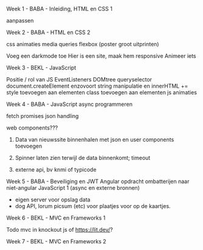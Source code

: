Week 1 - BABA - Inleiding, HTML en CSS 1

aanpassen


Week 2 - BABA - HTML en CSS 2

css animaties
media queries
flexbox (poster groot uitprinten)

Voeg een darkmode toe
Hier is een site, maak hem responsive
Animeer iets


Week 3 - BEKL - JavaScript

Positie / rol van JS
EventListeners
DOMtree
queryselector
document.createElement enzovoort
string manipulatie en innerHTML += 
style toevoegen aan elementen
class toevoegen aan elementen
js animaties


Week 4 - BABA - JavaScript async programmeren

fetch
promises
json handling

web components???

1. Data van nieuwssite binnenhalen met json en user components toevoegen

2. Spinner laten zien terwijl de data binnenkomt; timeout

3. externe api, bv knmi of typicode



Week 5 - BABA - Beveiliging en JWT
Angular opdracht ombatterijen naar niet-angular
JavaScript 1 (async en externe bronnen)

- eigen server voor opslag data
- dog API, lorum picsum (etc) voor plaatjes voor op de kaartjes.


Week 6 - BEKL - MVC en Frameworks 1

Todo mvc in knockout js of https://lit.dev/?

Week 7 - BEKL - MVC en Frameworks 2
